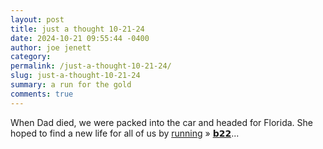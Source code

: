 ```yaml
---
layout: post
title: just a thought 10-21-24
date: 2024-10-21 09:55:44 -0400
author: joe jenett
category: 
permalink: /just-a-thought-10-21-24/
slug: just-a-thought-10-21-24
summary: a run for the gold
comments: true
---
```

When Dad died, we were packed into the car and headed for Florida. She hoped to find a new life for all of us by <a href="https://ideas.joejenett.com/#a%20run%20for%20the%20gold">running</a> &raquo; <a title="𝗯𝘂𝗹𝗹𝘁𝗼𝘄𝗻.𝟮𝟬𝟮𝟮 | running" href="https://bulltown.joejenett.com/words/running/">𝗯𝟮𝟮</a>...





<a href="https://brid.gy/publish/mastodon"></a>
